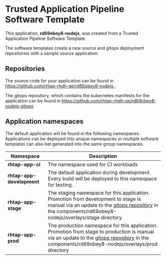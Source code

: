 # Trusted Application Pipeline Software Template

This application, **rd69obey8-nodejs**, was created from a Trusted Application Pipeline Software Template.

The software templates create a new source and gitops deployment repositories with a sample source application. 

## Repositories

The source code for your application can be found in [https://github.com/rhtap-rhdh-qe/rd69obey8-nodejs ](https://github.com/rhtap-rhdh-qe/rd69obey8-nodejs ).
 
The gitops repository, which contains the kubernetes manifests for the application can be found in 
[https://github.com/rhtap-rhdh-qe/rd69obey8-nodejs-gitops ](https://github.com/rhtap-rhdh-qe/rd69obey8-nodejs-gitops ) 

## Application namespaces 

The default application will be found in the following namespaces. Applications can be deployed into unique namespaces or multiple software templates can also bet generated into the same group namespaces.  

|  Namespace   |  Description   |  
| -------- | -------- |
| **rhtap-app-ci** | The namespace used for CI workloads |
| **rhtap-app-development** | The default application during development. Every build will be deployed to this namespace for testing. |
| **rhtap-app-stage** | The staging namespace for this application. Promotion from development to stage is manual via an update to the [gitops repository](https://github.com/rhtap-rhdh-qe/rd69obey8-nodejs-gitops ) in the components/rd69obey8-nodejs/overlays/stage directory |
| **rhtap-app-prod** | The production namespace for this application. Promotion from stage to production is manual via an update to the [gitops repository](https://github.com/rhtap-rhdh-qe/rd69obey8-nodejs-gitops ) in the components/rd69obey8-nodejs/overlays/prod directory |